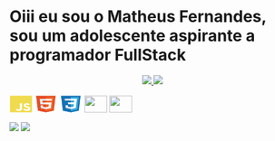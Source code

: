 
# Oiii eu sou o Matheus Fernandes, sou um adolescente aspirante a programador FullStack
<div align="center">
  <a href="https://github.com/UR4N0-235">
  <img height="180em" src="https://github-readme-stats.vercel.app/api?username=UR4N0-235&show_icons=true&theme=dark&include_all_commits=true&count_private=true"/>
  <img height="180em" src="https://github-readme-stats.vercel.app/api/top-langs/?username=UR4N0-235&layout=compact&langs_count=7&theme=dark"/>
  </a>
</div>
 
<div style="display: inline_block"><br>
  <img align="center" height="30" width="40" src="https://raw.githubusercontent.com/devicons/devicon/master/icons/javascript/javascript-plain.svg">
  <img align="center" height="30" width="40" src="https://raw.githubusercontent.com/devicons/devicon/master/icons/html5/html5-original.svg">
  <img align="center" height="30" width="40" src="https://raw.githubusercontent.com/devicons/devicon/master/icons/css3/css3-original.svg">
  
  <img align="center" height="30" width="40" src="https://cdn.jsdelivr.net/gh/devicons/devicon/icons/atom/atom-original.svg">
  <img align="center" height="30" width="40" src="https://cdn.jsdelivr.net/gh/devicons/devicon/icons/bootstrap/bootstrap-plain.svg">
</div>
  <br>
  
  <div>
 

</div>
  
  
  <div> 
  <a href="https://instagram.com/ur4n0235" target="_blank"><img src="https://img.shields.io/badge/-Instagram-%23E4405F?style=for-the-badge&logo=instagram&logoColor=white" target="_blank"></a>
  <a href="https://www.linkedin.com/in/matheus-fernandes-2a1595204" target="_blank"><img src="https://img.shields.io/badge/-LinkedIn-%230077B5?style=for-the-badge&logo=linkedin&logoColor=white" target="_blank"></a>
 
</div>
